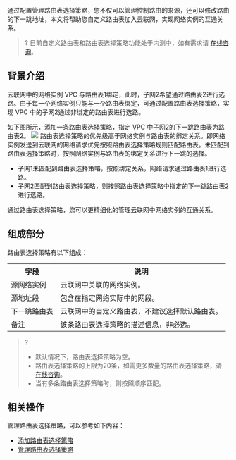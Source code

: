 通过配置管理路由表选择策略，您不仅可以管理控制路由的来源，还可以修改路由的下一跳地址，本文将帮助您自定义路由表加入云联网，实现网络实例的互通关系。
>? 目前自定义路由表和路由表选择策略功能处于内测中，如有需求请 [在线咨询](https://cloud.tencent.com/online-service?from=sales&source=PRESALE)。


## 背景介绍
云联网中的网络实例 VPC 与路由表1绑定，此时，子网2希望通过路由表2进行选路。由于每一个网络实例只能与一个路由表绑定，可通过配置路由表选择策略，实现 VPC 中的子网2通过非绑定的路由表进行选路。

如下图所示，添加一条路由表选择策略，指定 VPC 中子网2的下一跳路由表为路由表2。
![](https://main.qcloudimg.com/raw/fc02de82760594116a3f556c8fc066aa.png)
路由表选择策略的优先级高于网络实例与路由表的绑定关系。即网络实例发送到云联网的网络请求优先按照路由表选择策略规则匹配路由表。未匹配到路由表选择策略时，按照网络实例与路由表的绑定关系进行下一跳的选择。
- 子网1未匹配到路由表选择策略，按照绑定关系，网络请求通过路由表1进行选路。
- 子网2匹配到路由表选择策略，则按照路由表选择策略中指定的下一跳路由表2进行选路。

通过路由表选择策略，您可以更精细化的管理云联网中网络实例的互通关系。

## 组成部分
路由表选择策略有以下组成：
<table>
<tr>
<th>字段</th>
<th>说明</th>
</tr>
<tr>
<td>源网络实例</td>
<td>云联网中关联的网络实例。</td>
</tr>
<tr>
<td>源地址段</td>
<td>包含在指定网络实际中的网段。</td>
</tr>
<tr>
<td>下一跳路由表</td>
<td>云联网中的自定义路由表，不建议选择默认路由表。</td>
</tr>
<tr>
<td>备注</td>
<td>该条路由表选择策略的描述信息，非必选。</td>
</tr>
</table>


>?
>- 默认情况下，路由表选择策略为空。
>- 路由表选择策略的上限为20条，如需更多数量的路由表选择策略，请 [在线咨询](https://cloud.tencent.com/online-service?from=sales&source=PRESALE)。
>- 当有多条路由表选择策略时，则按照顺序匹配。
>



## 相关操作
管理路由表选择策略，可以参考如下内容：
- [添加路由表选择策略](https://cloud.tencent.com/document/product/877/57564)
- [管理路由表选择策略](https://cloud.tencent.com/document/product/877/57565)
